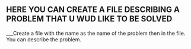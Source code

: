 ## HERE YOU CAN CREATE A FILE DESCRIBING A PROBLEM THAT U WUD LIKE TO BE SOLVED

___Create a file with the name as the name of the problem then in the file. You can describe the problem. 
